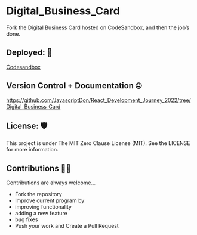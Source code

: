 # Digital_Business_Card

Fork the Digital Business Card hosted on CodeSandbox, and then the job’s done.

## Deployed: 🤯
[Codesandbox](https://1pv40o.csb.app/)

## Version Control + Documentation 🤐
https://github.com/JavascriptDon/React_Development_Journey_2022/tree/Digital_Business_Card

## License: 🛡️
This project is under The MIT Zero Clause License (MIT). See the LICENSE for more information.

## Contributions 👨‍💻
Contributions are always welcome...

- Fork the repository
- Improve current program by
- improving functionality
- adding a new feature
- bug fixes
- Push your work and Create a Pull Request

